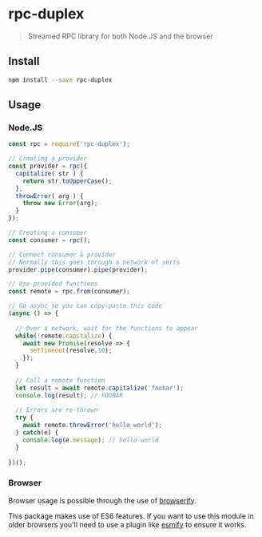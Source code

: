 # rpc-duplex

> Streamed RPC library for both Node.JS and the browser

## Install

```bash
npm install --save rpc-duplex
```

## Usage

### Node.JS

```js
const rpc = require('rpc-duplex');

// Creating a provider
const provider = rpc({
  capitalize( str ) {
    return str.toUpperCase();
  },
  throwError( arg ) {
    throw new Error(arg);
  }
});

// Creating a consumer
const consumer = rpc();

// Connect consumer & provider
// Normally this goes through a network of sorts
provider.pipe(consumer).pipe(provider);

// Use provided functions
const remote = rpc.from(consumer);

// Go async so you can copy-paste this code
(async () => {
  
  // Over a network, wait for the functions to appear
  while(!remote.capitalize) {
    await new Promise(resolve => {
      setTimeout(resolve,10);
    });
  }
  
  // Call a remote function
  let result = await remote.capitalize('foobar');
  console.log(result); // FOOBAR
  
  // Errors are re-thrown
  try {
    await remote.throwError('hello world');    
  } catch(e) {
    console.log(e.message); // hello world
  }
  
})();
```

### Browser

Browser usage is possible through the use of [browserify][browserify].

This package makes use of ES6 features. If you want to use this module in older browsers you'll need to use a plugin
like [esmify][esmify] to ensure it works.

[browserify]: https://npmjs.com/package/browserify
[esmify]: https://npmjs.com/package/esmify
